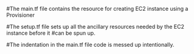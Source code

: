 #The main.tf file contains the resource for creating EC2 instance using a Provisioner

#The setup.tf file sets up all the ancillary resources needed by the EC2 instance before it
#can be spun up.

#The indentation in the main.tf file code is messed up intentionally.
